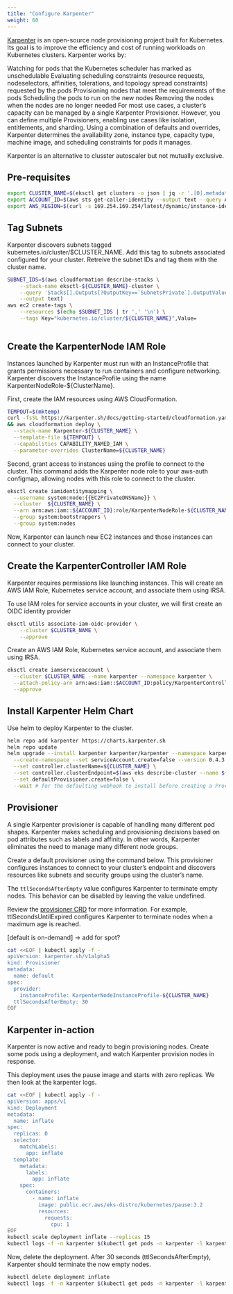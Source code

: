 ```yaml
---
title: "Configure Karpenter"
weight: 60
---
```


[Karpenter](https://github.com/aws/karpenter) is an open-source node provisioning project built for Kubernetes. Its goal is to improve the efficiency and cost of running workloads on Kubernetes clusters. Karpenter works by:

Watching for pods that the Kubernetes scheduler has marked as unschedulable
Evaluating scheduling constraints (resource requests, nodeselectors, affinities, tolerations, and topology spread constraints) requested by the pods
Provisioning nodes that meet the requirements of the pods
Scheduling the pods to run on the new nodes
Removing the nodes when the nodes are no longer needed
For most use cases, a cluster’s capacity can be managed by a single Karpenter Provisioner. However, you can define multiple Provisioners, enabling use cases like isolation, entitlements, and sharding. Using a combination of defaults and overrides, Karpenter determines the availability zone, instance type, capacity type, machine image, and scheduling constraints for pods it manages.

Karpenter is an alternative to clusster autoscaler but not mutually exclusive.

## Pre-requisites

```bash
export CLUSTER_NAME=$(eksctl get clusters -o json | jq -r '.[0].metadata.name')
export ACCOUNT_ID=$(aws sts get-caller-identity --output text --query Account)
export AWS_REGION=$(curl -s 169.254.169.254/latest/dynamic/instance-identity/document | jq -r '.region')
```

## Tag Subnets

Karpenter discovers subnets tagged kubernetes.io/cluster/$CLUSTER_NAME. Add this tag to subnets associated configured for your cluster. Retreive the subnet IDs and tag them with the cluster name.

```bash
SUBNET_IDS=$(aws cloudformation describe-stacks \
    --stack-name eksctl-${CLUSTER_NAME}-cluster \
    --query 'Stacks[].Outputs[?OutputKey==`SubnetsPrivate`].OutputValue' \
    --output text)
aws ec2 create-tags \
    --resources $(echo $SUBNET_IDS | tr ',' '\n') \
    --tags Key="kubernetes.io/cluster/${CLUSTER_NAME}",Value=
    
```

## Create the KarpenterNode IAM Role

Instances launched by Karpenter must run with an InstanceProfile that grants permissions necessary to run containers and configure networking. Karpenter discovers the InstanceProfile using the name KarpenterNodeRole-${ClusterName}.

First, create the IAM resources using AWS CloudFormation.

```bash
TEMPOUT=$(mktemp)
curl -fsSL https://karpenter.sh/docs/getting-started/cloudformation.yaml > $TEMPOUT \
&& aws cloudformation deploy \
  --stack-name Karpenter-${CLUSTER_NAME} \
  --template-file ${TEMPOUT} \
  --capabilities CAPABILITY_NAMED_IAM \
  --parameter-overrides ClusterName=${CLUSTER_NAME}
```

Second, grant access to instances using the profile to connect to the cluster. This command adds the Karpenter node role to your aws-auth configmap, allowing nodes with this role to connect to the cluster.

```bash
eksctl create iamidentitymapping \
  --username system:node:{{EC2PrivateDNSName}} \
  --cluster  ${CLUSTER_NAME} \
  --arn arn:aws:iam::${ACCOUNT_ID}:role/KarpenterNodeRole-${CLUSTER_NAME} \
  --group system:bootstrappers \
  --group system:nodes
```

Now, Karpenter can launch new EC2 instances and those instances can connect to your cluster.

## Create the KarpenterController IAM Role

Karpenter requires permissions like launching instances. This will create an AWS IAM Role, Kubernetes service account, and associate them using IRSA.

To use IAM roles for service accounts in your cluster, we will first create an OIDC identity provider

```bash
eksctl utils associate-iam-oidc-provider \
    --cluster $CLUSTER_NAME \
    --approve
```

Create an AWS IAM Role, Kubernetes service account, and associate them using IRSA.

```bash
eksctl create iamserviceaccount \
  --cluster $CLUSTER_NAME --name karpenter --namespace karpenter \
  --attach-policy-arn arn:aws:iam::$ACCOUNT_ID:policy/KarpenterControllerPolicy-$CLUSTER_NAME \
  --approve
```

## Install Karpenter Helm Chart

Use helm to deploy Karpenter to the cluster.

```bash
helm repo add karpenter https://charts.karpenter.sh
helm repo update
helm upgrade --install karpenter karpenter/karpenter --namespace karpenter \
  --create-namespace --set serviceAccount.create=false --version 0.4.3 \
  --set controller.clusterName=${CLUSTER_NAME} \
  --set controller.clusterEndpoint=$(aws eks describe-cluster --name ${CLUSTER_NAME} --query "cluster.endpoint" --output json) \
  --set defaultProvisioner.create=false \
  --wait # for the defaulting webhook to install before creating a Provisioner
```

## Provisioner

A single Karpenter provisioner is capable of handling many different pod shapes. Karpenter makes scheduling and provisioning decisions based on pod attributes such as labels and affinity. In other words, Karpenter eliminates the need to manage many different node groups.

Create a default provisioner using the command below. This provisioner configures instances to connect to your cluster’s endpoint and discovers resources like subnets and security groups using the cluster’s name.

The ```ttlSecondsAfterEmpty``` value configures Karpenter to terminate empty nodes. This behavior can be disabled by leaving the value undefined.

Review the [provisioner CRD](https://karpenter.sh/v0.4.3-docs/provisioner-crd/) for more information. For example, ttlSecondsUntilExpired configures Karpenter to terminate nodes when a maximum age is reached.


[default is on-demand] -> add for spot?


```bash
cat <<EOF | kubectl apply -f -
apiVersion: karpenter.sh/v1alpha5
kind: Provisioner
metadata:
  name: default
spec:
  provider:
    instanceProfile: KarpenterNodeInstanceProfile-${CLUSTER_NAME}
  ttlSecondsAfterEmpty: 30
EOF
```

## Karpenter in-action

Karpenter is now active and ready to begin provisioning nodes. Create some pods using a deployment, and watch Karpenter provision nodes in response.

This deployment uses the pause image and starts with zero replicas. We then look at the karpenter logs.

```bash
cat <<EOF | kubectl apply -f -
apiVersion: apps/v1
kind: Deployment
metadata:
  name: inflate
spec:
  replicas: 0
  selector:
    matchLabels:
      app: inflate
  template:
    metadata:
      labels:
        app: inflate
    spec:
      containers:
        - name: inflate
          image: public.ecr.aws/eks-distro/kubernetes/pause:3.2
          resources:
            requests:
              cpu: 1
EOF
kubectl scale deployment inflate --replicas 15
kubectl logs -f -n karpenter $(kubectl get pods -n karpenter -l karpenter=controller -o name)
```

Now, delete the deployment. After 30 seconds (ttlSecondsAfterEmpty), Karpenter should terminate the now empty nodes.

```bash
kubectl delete deployment inflate
kubectl logs -f -n karpenter $(kubectl get pods -n karpenter -l karpenter=controller -o name)
```

